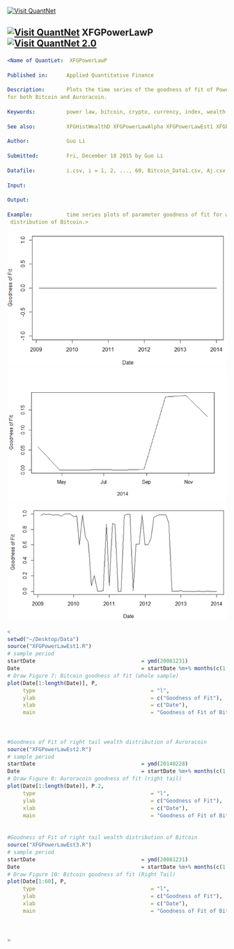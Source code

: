 [<img src="https://github.com/QuantLet/Styleguide-and-Validation-procedure/blob/master/pictures/banner.png" alt="Visit QuantNet">](http://quantlet.de/index.php?p=info)

## [<img src="https://github.com/QuantLet/Styleguide-and-Validation-procedure/blob/master/pictures/qloqo.png" alt="Visit QuantNet">](http://quantlet.de/) **XFGPowerLawP** [<img src="https://github.com/QuantLet/Styleguide-and-Validation-procedure/blob/master/pictures/QN2.png" width="60" alt="Visit QuantNet 2.0">](http://quantlet.de/d3/ia)


```yaml
<Name of QuantLet:  XFGPowerLawP

Published in:      Applied Quantitative Finance

Description:       Plots the time series of the goodness of fit of Power Law model 
for both Bitcoin and Auroracoin.

Keywords:          power law, bitcoin, crypto, currency, index, wealth distribution

See also:          XFGHistWealthD XFGPowerLawAlpha XFGPowerLawEst1 XFGPowerLawEst2 XFGPowerLawEst3 XFGTabletoLatex

Author:            Guo Li

Submitted:         Fri, December 18 2015 by Guo Li

Datafile:          i.csv, i = 1, 2, ..., 60, Bitcoin_Data1.csv, Aj.csv, j=2, 3, ..., 10

Input:  

Output:  

Example:           time series plots of parameter goodness of fit for wealth 
 distribution of Bitcoin.>
```
![Picture1](XFGPowerLawP1.PNG)
![Picture2](XFGPowerLawP2.PNG)
![Picture3](XFGPowerLawP3.PNG)


```R
<
setwd("~/Desktop/Data")
source("XFGPowerLawEst1.R")
# sample period
startDate                                  = ymd(20081231)
Date                                       = startDate %m+% months(c(1:(length(alpha))))
# Draw Figure 7: Bitcoin goodness of fit (whole sample)
plot(Date[1:length(Date)], P, 
     type                                     = "l", 
     ylab                                     = c("Goodness of Fit"), 
     xlab                                     = c("Date"), 
     main                                     = "Goodness of Fit of Bitcoin using Whole Sample")



#Goodness of Fit of right tail wealth distribution of Auroracoin
source("XFGPowerLawEst2.R")
# sample period
startDate                                  = ymd(20140228)
Date                                       = startDate %m+% months(c(1:(length(alpha.2))))
# Draw Figure 8: Auroracoin goodness of fit (right tail)
plot(Date[1:length(Date)], P.2, 
     type                                     = "l", 
     ylab                                     = c("Goodness of Fit"), 
     xlab                                     = c("Date"), 
     main                                     = "Goodness of Fit of Bitcoin using Whole Sample")


#Goodness of Fit of right tail wealth distribution of Bitcoin
source("XFGPowerLawEst3.R")
# sample period
startDate                                  = ymd(20081231)
Date                                       = startDate %m+% months(c(1:(length(alpha))))
# Draw Figure 10: Bitcoin goodness of fit (Right Tail)
plot(Date[1:60], P, 
     type                                     = "l", 
     ylab                                     = c("Goodness of Fit"), 
     xlab                                     = c("Date"), 
     main                                     = "Goodness of Fit of Bitcoin (Right Tail)")



>
```
